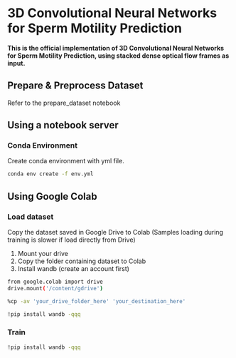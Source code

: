 <!-- readme -->
# 3D Convolutional Neural Networks for Sperm Motility Prediction
**This is the official implementation of 3D Convolutional Neural Networks for Sperm Motility Prediction, using stacked dense optical flow frames as input.**

## Prepare & Preprocess Dataset
Refer to the prepare_dataset notebook

## Using a notebook server
### Conda Environment
Create conda environment with yml file.
```bash
conda env create -f env.yml
```

## Using Google Colab
### Load dataset
Copy the dataset saved in Google Drive to Colab (Samples loading during training is slower if load directly from Drive)
1. Mount your drive
2. Copy the folder containing dataset to Colab
3. Install wandb (create an account first)
```bash
from google.colab import drive
drive.mount('/content/gdrive')
```
```bash
%cp -av 'your_drive_folder_here' 'your_destination_here'
```
```bash
!pip install wandb -qqq
```
### Train
```bash
!pip install wandb -qqq
```